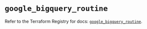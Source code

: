 # `google_bigquery_routine`

Refer to the Terraform Registry for docs: [`google_bigquery_routine`](https://registry.terraform.io/providers/hashicorp/google/6.6.0/docs/resources/bigquery_routine).
